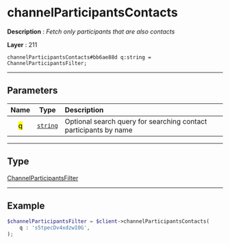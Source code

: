 # channelParticipantsContacts

**Description** : *Fetch only participants that are also contacts*

**Layer** : 211

```tl
channelParticipantsContacts#bb6ae88d q:string = ChannelParticipantsFilter;
```

---

## Parameters

| Name | Type | Description |
| :---: | :---: | :--- |
| <mark>q</mark> | [`string`](type/string) | Optional search query for searching contact participants by name |

---

## Type

[ChannelParticipantsFilter](type/ChannelParticipantsFilter)

---

## Example

```php
$channelParticipantsFilter = $client->channelParticipantsContacts(
	q : 's5tpecDv4xdzwI0G',
);
```